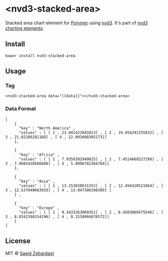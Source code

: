 # &lt;nvd3-stacked-area&gt;
Stacked area chart element for [Polymer](https://www.polymer-project.org) using [nvd3](http://nvd3.org/). It's part of [nvd3 charting elements](https://github.com/saeidzebardast/nvd3-elements).

## Install

```
bower install nvd3-stacked-area
```

## Usage
### Tag

```
<nvd3-stacked-area data="[[data]]"></nvd3-stacked-area>
```

### Data Format

```
[
    {
      "key" : "North America" ,
      "values" : [ [ 1 , 23.041422681023] , [ 2 , 19.854291255832] , [ 3 , 21.02286281168] , [ 4 , 22.093608385173]]
    },

    {
      "key" : "Africa" ,
      "values" : [ [ 1 , 7.9356392949025] , [ 2 , 7.4514668527298] , [ 3 , 7.9085410566608] , [ 4 , 5.8996782364764]]
    },

    {
      "key" : "Asia" ,
      "values" : [ [ 1 , 13.153938631352] , [ 2 , 12.456410521864] , [ 3 , 12.537048663919] , [ 4 , 13.947386398309] ]
    } ,

    {
      "key" : "Europe" ,
      "values" : [ [ 1 , 9.3433263069351] , [ 2 , 8.4583069475546] , [ 3 , 8.0342398154196] , [ 4 , 8.1538966876572]]
    }
]
```

## License
MIT © [Saeid Zebardast](http://zebardast.com)
